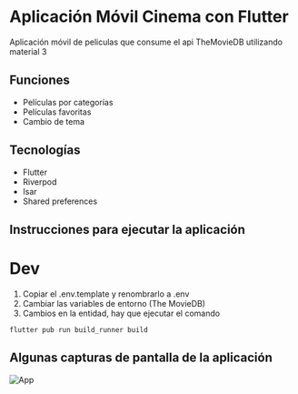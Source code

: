 # Aplicación Móvil Cinema con Flutter
Aplicación móvil de peliculas que consume el api TheMovieDB utilizando material 3

## Funciones
- Películas por categorías
- Películas favoritas
- Cambio de tema
## Tecnologías
- Flutter
- Riverpod
- Isar
- Shared preferences

## Instrucciones para ejecutar la aplicación
# Dev

1. Copiar el .env.template y renombrarlo a .env
2. Cambiar las variables de entorno (The MovieDB)
3. Cambios en la entidad, hay que ejecutar el comando
```
flutter pub run build_runner build
```

## Algunas capturas de pantalla de la aplicación
![App](https://github.com/hdgch1106/cinema/blob/main/assets/capturas/captura1.png)
